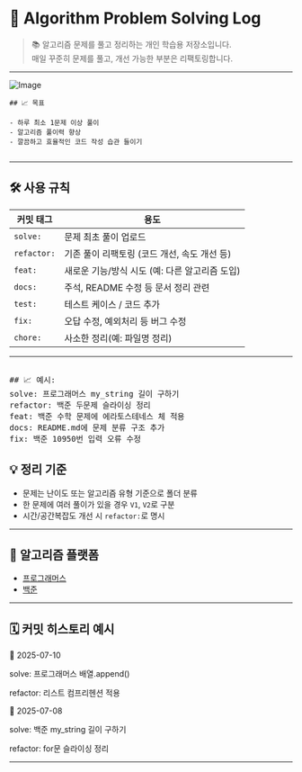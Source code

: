 # 🧠 Algorithm Problem Solving Log

> 📚 알고리즘 문제를 풀고 정리하는 개인 학습용 저장소입니다.  
> 매일 꾸준히 문제를 풀고, 개선 가능한 부분은 리팩토링합니다.

---

![Image](https://github.com/user-attachments/assets/fe989f2f-ca01-43d5-bc0d-4b5e11255c6e)

```
## 📈 목표

- 하루 최소 1문제 이상 풀이  
- 알고리즘 풀이력 향상  
- 깔끔하고 효율적인 코드 작성 습관 들이기  
  
```

---

## 🛠️ 사용 규칙

| 커밋 태그 | 용도 |
|-----------|------|
| `solve:` | 문제 최초 풀이 업로드 |
| `refactor:` | 기존 풀이 리팩토링 (코드 개선, 속도 개선 등) |
| `feat:` | 새로운 기능/방식 시도 (예: 다른 알고리즘 도입) |
| `docs:` | 주석, README 수정 등 문서 정리 관련 |
| `test:` | 테스트 케이스 / 코드 추가 |
| `fix:` | 오답 수정, 예외처리 등 버그 수정 |
| `chore:`    | 사소한 정리(예: 파일명 정리) |



---

<pre> 
## 📈 예시:
solve: 프로그래머스 my_string 길이 구하기  
refactor: 백준 두문제 슬라이싱 정리  
feat: 백준 수학 문제에 에라토스테네스 체 적용  
docs: README.md에 문제 분류 구조 추가  
fix: 백준 10950번 입력 오류 수정  
</pre>


## 💡 정리 기준

- 문제는 난이도 또는 알고리즘 유형 기준으로 폴더 분류  
- 한 문제에 여러 풀이가 있을 경우 `V1`, `V2`로 구분  
- 시간/공간복잡도 개선 시 `refactor:`로 명시  

---

## 🧩 알고리즘 플랫폼

- [프로그래머스](https://programmers.co.kr/)
- [백준](https://www.acmicpc.net/)

---

## 🗓️ 커밋 히스토리 예시

📅 2025-07-10

solve: 프로그래머스 배열.append()  

refactor: 리스트 컴프리헨션 적용  

📅 2025-07-08

solve: 백준 my_string 길이 구하기  

refactor: for문 슬라이싱 정리  

---
